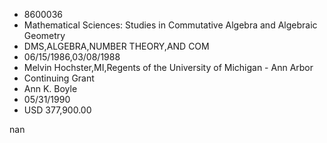
* 8600036
* Mathematical Sciences: Studies in Commutative Algebra and Algebraic Geometry
* DMS,ALGEBRA,NUMBER THEORY,AND COM
* 06/15/1986,03/08/1988
* Melvin Hochster,MI,Regents of the University of Michigan - Ann Arbor
* Continuing Grant
* Ann K. Boyle
* 05/31/1990
* USD 377,900.00

nan
